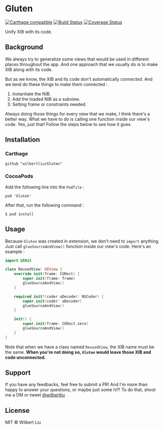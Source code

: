 # Gluten

[![Carthage compatible](https://img.shields.io/badge/Carthage-compatible-4BC51D.svg?style=flat)](https://github.com/Carthage/Carthage)
[![Build Status](https://travis-ci.org/wilbertliu/Gluten.svg?branch=master)](https://travis-ci.org/wilbertliu/Gluten)
[![Coverage Status](https://coveralls.io/repos/github/wilbertliu/Gluten/badge.svg?branch=master)](https://coveralls.io/github/wilbertliu/Gluten?branch=master)

Unify XIB with its code.

## Background

We always try to generalize some views that would be used in different places throughout the app.
And one approach that we usually do is to make XIB along with its code.

But as we know, the XIB and its code don't automatically *connected*.
And we tend do these things to make them connected :
1. Instantiate the NIB.
2. Add the loaded NIB as a subview.
3. Setting frame or constraints needed.

Always doing those things for every view that we make, I think there's a better way.
What we have to do is calling one function inside our view's code. Yes, just that!
Follow the steps below to see how it goes.

## Installation

### Carthage

```
github "wilbertliu/Gluten"
```

### CocoaPods

Add the following line into the `Podfile` :

```
pod 'Gluten'
```

After that, run the following command :

```
$ pod install
```

## Usage

Because `Gluten` was created in extension, we don't need to `import` anything.
Just call `glueSourceAndView()` function inside our view's code. Here's an example :

```swift
import UIKit

class ReusedView: UIView {
    override init(frame: CGRect) {
        super.init(frame: frame)
        glueSourceAndView()
    }

    required init?(coder aDecoder: NSCoder) {
        super.init(coder: aDecoder)
        glueSourceAndView()
    }

    init() {
        super.init(frame: CGRect.zero)
        glueSourceAndView()
    }
}
```

Note that when we have a class named `ReusedView`, the XIB name must be the same.
**When you're not doing so, `Gluten` would leave those XIB and code unconnected.**

## Support

If you have any feedbacks, feel free to submit a PR! And I'm more than happy to answer your
questions, or maybe just some hi?! To do that, shoot me a DM or tweet [@wilbertliu](https://twitter.com/wilbertliu)

## License

MIT © Wilbert Liu

